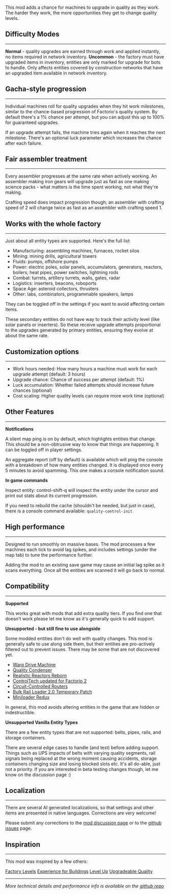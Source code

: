 This mod adds a chance for machines to upgrade in quality as they work. The harder they work, the more opportunities they get to change quality levels.

## Difficulty Modes
---

**Normal** - quality upgrades are earned through work and applied instantly, no items required in network inventory.
**Uncommon** - the factory must have upgraded items in inventory, entities are only marked for upgrade for bots to handle. Only affects entities covered by construction networks that have an upgraded item available in network inventory.

## Gacha-style progression
---
Individual machines roll for quality upgrades when they hit work milestones, similar to the chance-based progression of Factorio's quality system. By default there's a 1% chance per attempt, but you can adjust this up to 100% for guaranteed upgrades.

If an upgrade attempt fails, the machine tries again when it reaches the next milestone. There's an optional luck parameter which increases the chance after each failure.

## Fair assembler treatment
___
Every assembler progresses at the same rate when actively working. An assembler making iron gears will upgrade just as fast as one making science packs - what matters is the time spent working, not what they're making.

Crafting speed does impact progression though; an assembler with crafting speed of 2 will change twice as fast as an assembler with crafting speed 1.

## Works with the whole factory
___
Just about all entity types are supported. Here's the full list:

- Manufacturing: assembling machines, furnaces, rocket silos
- Mining: mining drills, agricultural towers
- Fluids: pumps, offshore pumps
- Power: electric poles, solar panels, accumulators, generators, reactors, boilers, heat pipes, power switches, lightning rods
- Combat: turrets, artillery turrets, walls, gates, radar
- Logistics: inserters, beacons, roboports
- Space Age: asteroid collectors, thrusters
- Other: labs, combinators, programmable speakers, lamps

They can be toggled off in the settings if you want to avoid affecting certain items.

These secondary entities do not have way to track their activity level (like solar panels or inserters). So these receive upgrade attempts proportional to the upgrades generated by primary entities, ensuring they evolve at about the same rate.

## Customization options
---

- Work hours needed: How many hours a machine must work for each upgrade attempt (default: 3 hours)
- Upgrade chance: Chance of success per attempt (default: 1%)
- Luck accumulation: Whether failed attempts should increase future chances (optional)
- Cost scaling: Higher quality levels can require more work time (optional)

## Other Features
---
**Notifications**

A silent map ping is on by default, which highlights entities that change. This should be a non-obtrusive way to know that things are happening. It can be toggled off in player settings.

An aggregate report (off by default) is available which will ping the console with a breakdown of how many entities changed. It is displayed once every 5 minutes to avoid spamming. This one makes a console notification sound.

**In game commands**

Inspect entity: control-shift-q will inspect the entity under the cursor and print out stats about its current progression.

If you need to rebuild the cache (shouldn't be needed, but just in case), there is a console command available: `quality-control-init`

## High performance
---

Designed to run smoothly on massive bases. The mod processes a few machines each tick to avoid lag spikes, and includes settings (under the map tab) to tune the performance further.

Adding the mod to an existing save game may cause an initial lag spike as it scans everything. Once all the entities are scanned it will go back to normal.

## Compatibility
---

**Supported**

This works great with mods that add extra quality tiers. If you find one that doesn't work please let me know as it's generally quick to add support.

**Unsupported - but still fine to use alongside**

Some modded entities don't do well with quality changes. This mod is generally safe to use along side them, but their entities are pro-actively filtered out to prevent issues. There may be some that are not discovered yet.

- [Warp Drive Machine](https://mods.factorio.com/mod/Warp-Drive-Machine)
- [Quality Condenser](https://mods.factorio.com/mod/quality-condenser)
- [Realistic Reactors Reborn](https://mods.factorio.com/mod/RealisticReactorsReborn)
- [ControlTech updated for Factorio 2](https://mods.factorio.com/mod/fct-ControlTech)
- [Circuit-Controlled Routers](https://mods.factorio.com/mod/router)
- [Bulk Rail Loader 2.0 Temporary Patch](https://mods.factorio.com/mod/railloader2-patch)
- [Miniloader Redux](https://mods.factorio.com/mod/miniloader-redux)

In general, this mod avoids altering entities in the game that are hidden or indestructible.


**Unsupported Vanilla Entity Types**

There are a few entity types that are not supported: belts, pipes, rails, and storage containers.

There are several edge cases to handle (and test) before adding support. Things such as UPS impacts of belts with varying quality segments, rail signals being replaced at the wrong moment causing accidents, storage containers changing size and losing blocked slots etc. It's all do-able, just not a priority. If you are interested in beta testing changes though, let me know on the discussion page :)

## Localization
---
There are several AI generated localizations, so that settings and other items are presented in native languages. Corrections are very welcome!

Please submit any corrections to the [mod discussion page](https://mods.factorio.com/mod/quality-control/discussion) or to the [github issues](https://github.com/aarons/factorio-quality-control/issues) page.

## Inspiration
___

This mod was inspired by a few others:

[Factory Levels](https://mods.factorio.com/mod/factory-levels)
[Experience for Buildings](https://mods.factorio.com/mod/xp-for-buildings)
[Level Up](https://mods.factorio.com/mod/levelup)
[Upgradeable Quality](https://mods.factorio.com/mod/upgradeable-quality)

---

*More technical details and performance info is available on the [github repo](https://github.com/aarons/factorio-quality-control)*
